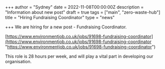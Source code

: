 +++
author = "Sydney"
date = 2022-11-08T00:00:00Z
description = "Information about new post"
draft = true
tags = ["main", "zero-waste-hub"]
title = "Hiring Fundraising Coordinator"
type = "news"

+++
We are hiring for a new post - Fundraising Coordinator.

[https://www.environmentjob.co.uk/jobs/91698-fundraising-coordinator](https://www.environmentjob.co.uk/jobs/91698-fundraising-coordinator "https://www.environmentjob.co.uk/jobs/91698-fundraising-coordinator")

This role is 28 hours per week, and will play a vital part in developing our organisation.